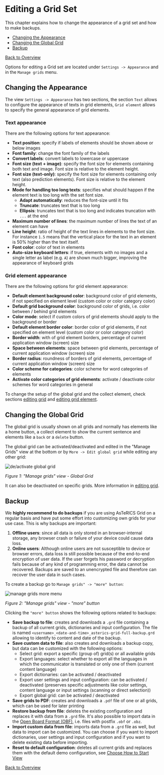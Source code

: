 # Editing a Grid Set

This chapter explains how to change the appearance of a grid set and how to make backups.

- [Changing the Appearance](05_editing-grid-set.md#changing-the-appearance)
- [Changing the Global Grid](05_editing-grid-set.md#changing-the-global-grid)
- [Backup](05_editing-grid-set.md#backup)

[Back to Overview](README.md)

Options for editing a Grid set are located under `Settings -> Appearance` and in the `Manage grids` menu. 

## Changing the Appearance

The view `Settings -> Appearance` has two sections, the section `Text` allows to configure the appearance of texts in grid elements, `Grid element` allows to specify the general appearance of grid elements.

### Text appearance
There are the following options for text appearance:
* **Text position**: specify if labels of elements should be shown above or below images
* **Font family**: change the font family of the labels
* **Convert labels**: convert labels to lowercase or uppercase
* **Font size (text + image)**: specify the font size for elements containing both text and image. Font size is relative to the element height.
* **Font size (text-only)**: specify the font size for elements containing only text (also prediction elements). Font size is relative to the element height.
* **Mode for handling too long texts**: specifies what should happen if the element text is too long with the set font size.
   * **Adapt automatically**: reduces the font-size until it fits
   * **Truncate**: truncates text that is too long
   * **Ellipsis**: truncates text that is too long and indicates truncation with `...` at the end
* **Maximum number of lines**: the maximum number of lines the text of an element can have
* **Line height**: ratio of height of the text lines in elements to the font size. For instance `1.5` means that the vertical place for the text in an element is 50% higher than the text itself.
* **Font color**: color of text in elements
* **Auto-size keyboard letters**: if true, elements with no images and a single letter as label (e.g. `A`) are shown much bigger, improving the appearance of keyboard grids

### Grid element appearance
There are the following options for grid element appearance:
* **Default element background color**: background color of grid elements, if not specified on element level (custom color or color category color)
* **Default grid background color**: background color of grids, i.e. color between / behind grid elements
* **Color mode**: select if custom colors of grid elements should apply to the background or border
* **Default element border color**: border color of grid elements, if not specified on element level (custom color or color category color)
* **Border width**: with of grid element borders, percentage of current application window (screen) size
* **Space between elements**: space between grid elements, percentage of current application window (screen) size
* **Border radius**: roundness of borders of grid elements, percentage of current application window (screen) size
* **Color scheme for categories**: color scheme for word categories of elements
* **Activate color categories of grid elements**: activate / deactivate color schemes for word categories in general

To change the setup of the global grid and the collect element, check sections [editing grid](06_editing-grid.md) and [editing grid element](07_grid-elements.md).

## Changing the Global Grid

The global grid is usually shown on all grids and normally has elements like a home button, a collect element to show the current sentence and elements like a `back` or a `delete` button.

The global grid can be activated/deactivated and edited in the "Manage Grids" view at the bottom or by `More -> Edit global grid` while editing any other grid: 

![de/activate global grid](./img/global_grid_en.JPG)

*Figure 1: "Manage grids" view - Global Grid*

It can also be deactivated on specific grids. More information in [editing grid](06_editing-grid.md).

## Backup

We **highly recommend to do backups** if you are using AsTeRICS Grid on a regular basis and have put some effort into customizing own grids for your use case. This is why backups are important:

1. **Offline users**: since all data is only stored in an browser-internal storage, any browser crash or failure of your device could cause data loss.
2. **Online users**: Although online users are not susceptible to device or browser errors, data loss is still possible because of the end-to-end encryption of user data. If the user forgets his password or decryption fails because of any kind of programming error, the data cannot be recovered. Backups are saved to an unencrypted file and therefore can recover the user data in such cases.

To create a backup go to `Manage grids" -> "more" button`:

![manage grids more menu](./img/manage_grids_more_en.jpg)

*Figure 2: "Manage grids" view - "more" button*

Clicking the `"more" button` shows the following options related to backups:
* **Save backup to file**: creates and downloads a `.grd` file containing a backup of all current grids, dictionaries and input configuration. The file is named `<username>_<date-and-time>_asterics-grid-full-backup.grd` allowing to identify to content and date of the backup.
* **Save custom data to file**: also creates and downloads a backup copy, but data can be customized with the following options: 
   * Select grid: export a specific (group of) grid(s) or all available grids
   * Export languages: select whether to export all the languages in which the communicator is translated or only one of them (current content language)
   * Export dictionaries: can be activated / deactivated
   * Export user settings and input configuration: can be activated / deactivated (preserves specific adjustments like color settings, content language or input settings (scanning or direct selection))
   * Export global grid: can be activated / deactivated 
* **Save grids to PDF**: creates and downloads a `.pdf` file of one or all grids, which can be used for later printing 
* **Restore backup from file**: deletes the existing configuration and replaces it with data from a `.grd` file. It's also possible to import data in the [Open Board Format (OBF)](https://www.openboardformat.org/), i.e. files with postfix `.obf` or `.obz`.
* **Import custom data from file**:  imports data from a `.grd` file as well, but data to import can be customized. You can choose if you want to import dictionaries, user settings and input configuration and if you want to delete existing data before importing.
* **Reset to default configuration**: deletes all current grids and replaces them with the default demo configuration, see [Choose How to Start View](03_basic_setup.md#choose-how-to-start-view)

[Back to Overview](README.md)